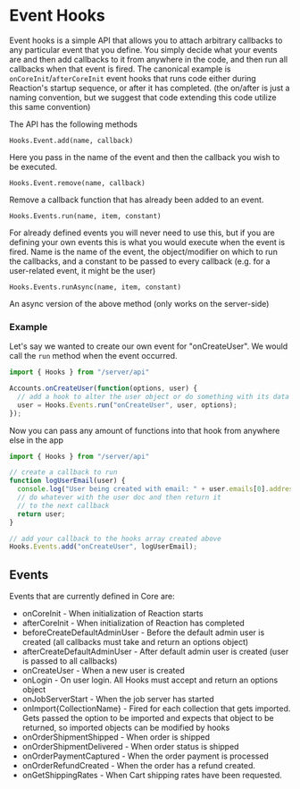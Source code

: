 # Event Hooks

Event hooks is a simple API that allows you to attach arbitrary callbacks to any particular event that you define. You simply
decide what your events are and then add callbacks to it from anywhere in the code, and then run all callbacks when that event
is fired. The canonical example is `onCoreInit`/`afterCoreInit` event hooks that runs code either during Reaction's
startup sequence, or after it has completed. (the on/after is just a naming convention, but we suggest that code extending
this code utilize this same convention)

The API has the following methods

`Hooks.Event.add(name, callback)`

Here you pass in the name of the event and then the callback you wish to be executed.

`Hooks.Event.remove(name, callback)`

Remove a callback function that has already been added to an event.

`Hooks.Events.run(name, item, constant)`

For already defined events you will never need to use this, but if you are defining your own events this is what you
would execute when the event is fired. Name is the name of the event, the object/modifier on which to run the callbacks,
and a constant to be passed to every callback (e.g. for a user-related event, it might be the user)

`Hooks.Events.runAsync(name, item, constant)`

An async version of the above method (only works on the server-side)

### Example

Let's say we wanted to create our own event for "onCreateUser". We would call the `run` method when the event occurred.

```js
import { Hooks } from "/server/api"

Accounts.onCreateUser(function(options, user) {
  // add a hook to alter the user object or do something with its data
  user = Hooks.Events.run("onCreateUser", user, options);
});
```

Now you can pass any amount of functions into that hook from anywhere else in the app

```js
import { Hooks } from "/server/api"

// create a callback to run
function logUserEmail(user) {
  console.log("User being created with email: " + user.emails[0].address);
  // do whatever with the user doc and then return it
  // to the next callback
  return user;
}

// add your callback to the hooks array created above
Hooks.Events.add("onCreateUser", logUserEmail);
```

## Events

Events that are currently defined in Core are:

- onCoreInit - When initialization of Reaction starts
- afterCoreInit - When initialization of Reaction has completed
- beforeCreateDefaultAdminUser - Before the default admin user is created (all callbacks must take and return an options object)
- afterCreateDefaultAdminUser - After default admin user is created (user is passed to all callbacks)
- onCreateUser - When a new user is created
- onLogin - On user login. All Hooks must accept and return an options object
- onJobServerStart - When the job server has started
- onImport{CollectionName} - Fired for each collection that gets imported. Gets passed the option to be imported and expects that object to be returned, so imported objects can be modified by hooks
- onOrderShipmentShipped - When order is shipped
- onOrderShipmentDelivered - When order status is shipped
- onOrderPaymentCaptured - When the order payment is processed
- onOrderRefundCreated - When the order has a refund created.
- onGetShippingRates - When Cart shipping rates have been requested.
